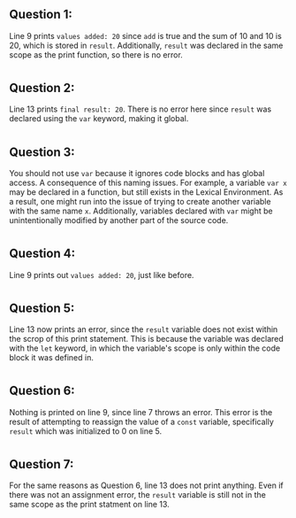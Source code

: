## Question 1:

Line 9 prints `values added: 20` since `add` is true and the sum of 10 and 10 is 20, which is stored in `result`. Additionally, `result` was declared in the same scope as the print function, so there is no error.

#

## Question 2:

Line 13 prints `final result: 20`. There is no error here since `result` was declared using the `var` keyword, making it global.

#

## Question 3:

You should not use `var` because it ignores code blocks and has global access. A consequence of this naming issues. For example, a variable `var x` may be declared in a function, but still exists in the Lexical Environment. As a result, one might run into the issue of trying to create another variable with the same name `x`. Additionally, variables declared with `var` might be unintentionally modified by another part of the source code.

#

## Question 4:

Line 9 prints out `values added: 20`, just like before.
 
#

## Question 5:

Line 13 now prints an error, since the `result` variable does not exist within the scrop of this print statement. This is because the variable was declared with the `let` keyword, in which the variable's scope is only within the code block it was defined in.

#

## Question 6:

Nothing is printed on line 9, since line 7 throws an error. This error is the result of attempting to reassign the value of a `const` variable, specifically `result` which was initialized to 0 on line 5.

#

## Question 7:

For the same reasons as Question 6, line 13 does not print anything. Even if there was not an assignment error, the `result` variable is still not in the same scope as the print statment on line 13.


